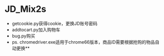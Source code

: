 # JD_Mix2s

* getcookie.py获得cookie，更换JD账号密码
* addtocart.py加入购物车
* bug.py购买
* ps. chromedriver.exe适用于chrome66版本，商品ID需要根据抢购的物品自动更换**
